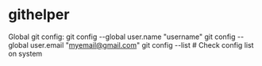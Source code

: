 # githelper

Global git config:
git config --global user.name "username"
git config --global user.email "myemail@gmail.com"
git config --list # Check config list on system

